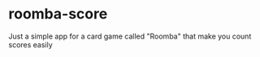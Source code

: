 # roomba-score

Just a simple app for a card game called "Roomba" that make you count scores easily
